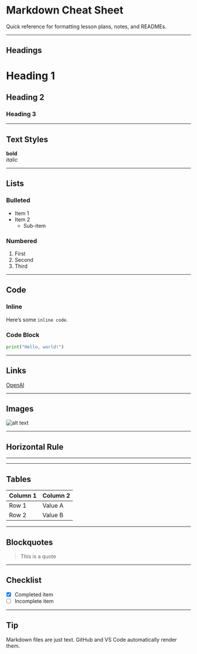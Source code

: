 # Markdown Cheat Sheet

Quick reference for formatting lesson plans, notes, and READMEs.

---

## Headings
# Heading 1
## Heading 2
### Heading 3

---

## Text Styles
**bold**  
*italic*  

---

## Lists

### Bulleted
- Item 1
- Item 2
  - Sub-item

### Numbered
1. First
2. Second
3. Third

---

## Code

### Inline
Here’s some `inline code`.

### Code Block
```python
print("Hello, world!")
```

---

## Links
[OpenAI](https://openai.com)

---

## Images
![alt text](https://example.com/image.png)

---

## Horizontal Rule
---

---

## Tables
| Column 1 | Column 2 |
|----------|----------|
| Row 1    | Value A  |
| Row 2    | Value B  |

---

## Blockquotes
> This is a quote  

---

## Checklist
- [x] Completed item
- [ ] Incomplete item  

---

## Tip
Markdown files are just text. GitHub and VS Code automatically render them.
